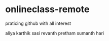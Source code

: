 # onlineclass-remote
praticing github with all interest 

aliya
karthik
sasi
revanth
pretham
sumanth
hari

